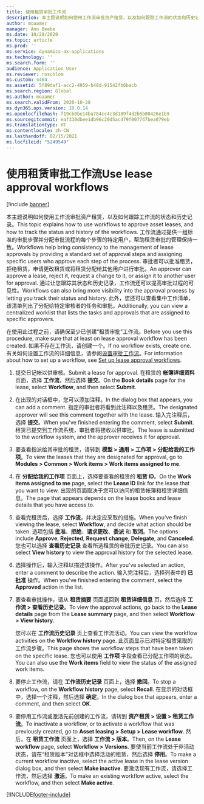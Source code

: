 ```yaml
---
title: 使用租赁审批工作流
description: 本主题说明如何使用工作流审批资产租赁，以及如何跟踪工作流的状态和历史记录。
author: moaamer
manager: Ann Beebe
ms.date: 10/28/2020
ms.topic: article
ms.prod: ''
ms.service: dynamics-ax-applications
ms.technology: ''
ms.search.form: ''
audience: Application User
ms.reviewer: roschlom
ms.custom: 4464
ms.assetid: 5f89daf1-acc2-4959-b48d-91542fb6bacb
ms.search.region: Global
ms.author: moaamer
ms.search.validFrom: 2020-10-28
ms.dyn365.ops.version: 10.0.14
ms.openlocfilehash: f19cb0be14ba784cc4c3d189f4d2b5b00426e1b9
ms.sourcegitcommit: eaf330dbee1db96c20d5ac479f007747bea079eb
ms.translationtype: HT
ms.contentlocale: zh-CN
ms.lasthandoff: 02/15/2021
ms.locfileid: "5249549"
---
```

# <a name="use-lease-approval-workflows"></a><span data-ttu-id="aaeef-103">使用租赁审批工作流</span><span class="sxs-lookup"><span data-stu-id="aaeef-103">Use lease approval workflows</span></span>

[!include [banner](../includes/banner.md)]

<span data-ttu-id="aaeef-104">本主题说明如何使用工作流审批资产租赁，以及如何跟踪工作流的状态和历史记录。</span><span class="sxs-lookup"><span data-stu-id="aaeef-104">This topic explains how to use workflows to approve asset leases, and how to track the status and history of the workflows.</span></span> <span data-ttu-id="aaeef-105">工作流通过提供一组标准的审批步骤并分配审批流程的每个步骤的特定用户，帮助租赁审批的管理保持一致。</span><span class="sxs-lookup"><span data-stu-id="aaeef-105">Workflows help bring consistency to the management of lease approvals by providing a standard set of approval steps and assigning specific users who approve each step of the process.</span></span> <span data-ttu-id="aaeef-106">审批者可以批准租赁，拒绝租赁，申请更改租赁或将租赁分配给其他用户进行审批。</span><span class="sxs-lookup"><span data-stu-id="aaeef-106">An approver can approve a lease, reject it, request a change to it, or assign it to another user for approval.</span></span> <span data-ttu-id="aaeef-107">通过让您跟踪其状态和历史记录，工作流还可以提高审批过程的可见性。</span><span class="sxs-lookup"><span data-stu-id="aaeef-107">Workflows can also bring more visibility into the approval process by letting you track their status and history.</span></span> <span data-ttu-id="aaeef-108">此外，您还可以查看集中工作清单，该清单列出了分配给特定审核者的任务和审批。</span><span class="sxs-lookup"><span data-stu-id="aaeef-108">Additionally, you can view a centralized worklist that lists the tasks and approvals that are assigned to specific approvers.</span></span>

<span data-ttu-id="aaeef-109">在使用此过程之前，请确保至少已创建“租赁审批”工作流。</span><span class="sxs-lookup"><span data-stu-id="aaeef-109">Before you use this procedure, make sure that at least on lease approval workflow has been created.</span></span> <span data-ttu-id="aaeef-110">如果不存在工作流，请创建一个。</span><span class="sxs-lookup"><span data-stu-id="aaeef-110">If no workflow exists, create one.</span></span> <span data-ttu-id="aaeef-111">有关如何设置工作流的详细信息，请参阅[设置审批工作流](set-up-lease-wrkflw.md)。</span><span class="sxs-lookup"><span data-stu-id="aaeef-111">For information about how to set up a workflow, see [Set up lease approval workflows](set-up-lease-wrkflw.md).</span></span>

1. <span data-ttu-id="aaeef-112">提交日记帐以供审核。</span><span class="sxs-lookup"><span data-stu-id="aaeef-112">Submit a lease for approval.</span></span> <span data-ttu-id="aaeef-113">在租赁的 **帐簿详细资料** 页面，选择 **工作流**，然后选择 **提交**。</span><span class="sxs-lookup"><span data-stu-id="aaeef-113">On the **Book details** page for the lease, select **Workflow**, and then select **Submit**.</span></span>
2. <span data-ttu-id="aaeef-114">在出现的对话框中，您可以添加注释。</span><span class="sxs-lookup"><span data-stu-id="aaeef-114">In the dialog box that appears, you can add a comment.</span></span> <span data-ttu-id="aaeef-115">指定的审批者将看到此注释以及租赁。</span><span class="sxs-lookup"><span data-stu-id="aaeef-115">The designated approver will see this comment together with the lease.</span></span> <span data-ttu-id="aaeef-116">输入完注释后，选择 **提交**。</span><span class="sxs-lookup"><span data-stu-id="aaeef-116">When you've finished entering the comment, select **Submit**.</span></span> <span data-ttu-id="aaeef-117">租赁已提交到工作流系统，审批者将接收以供审批。</span><span class="sxs-lookup"><span data-stu-id="aaeef-117">The lease is submitted to the workflow system, and the approver receives it for approval.</span></span>
3. <span data-ttu-id="aaeef-118">要查看指派给其审批的租赁，请转到 **模型 \> 通用 \> 工作项 \> 分配给我的工作项**。</span><span class="sxs-lookup"><span data-stu-id="aaeef-118">To view the leases that they are designated for approval, go to **Modules \> Common \> Work items \> Work items assigned to me**.</span></span>
4. <span data-ttu-id="aaeef-119">在 **分配给我的工作项** 页面上，选择要查看的租赁的 **租赁 ID**。</span><span class="sxs-lookup"><span data-stu-id="aaeef-119">On the **Work items assigned to me** page, select the **Lease ID** link for the lease that you want to view.</span></span> <span data-ttu-id="aaeef-120">出现的页面取决于您可以访问的租赁帐簿和租赁详细信息。</span><span class="sxs-lookup"><span data-stu-id="aaeef-120">The page that appears depends on the lease books and lease details that you have access to.</span></span>
5. <span data-ttu-id="aaeef-121">查看完租赁后，选择 **工作流**，并决定应采取的措施。</span><span class="sxs-lookup"><span data-stu-id="aaeef-121">When you've finish viewing the lease, select **Workflow**, and decide what action should be taken.</span></span> <span data-ttu-id="aaeef-122">选项包括 **批准**、**拒绝**、**请求更改**、**委派** 和 **取消**。</span><span class="sxs-lookup"><span data-stu-id="aaeef-122">The options include **Approve**, **Rejected**, **Request change**, **Delegate**, and **Canceled**.</span></span> <span data-ttu-id="aaeef-123">您也可以选择 **查看历史记录** 查看所选租赁的审批历史记录。</span><span class="sxs-lookup"><span data-stu-id="aaeef-123">You can also select **View history** to view the approval history for the selected lease.</span></span>
6. <span data-ttu-id="aaeef-124">选择操作后，输入注释以描述该操作。</span><span class="sxs-lookup"><span data-stu-id="aaeef-124">After you've selected an action, enter a comment to describe the action.</span></span> <span data-ttu-id="aaeef-125">输入完注释后，选择列表中的 **已批准** 操作。</span><span class="sxs-lookup"><span data-stu-id="aaeef-125">When you've finished entering the comment, select the **Approved** action in the list.</span></span>
7. <span data-ttu-id="aaeef-126">要查看审批操作，请从 **租赁摘要** 页面返回到 **租赁详细信息** 页，然后选择 **工作流 \> 查看历史记录**。</span><span class="sxs-lookup"><span data-stu-id="aaeef-126">To view the approval actions, go back to the **Lease details** page from the **Lease summary** page, and then select **Workflow \> View history**.</span></span>

    <span data-ttu-id="aaeef-127">您可以在 **工作流历史记录** 页上查看工作流活动。</span><span class="sxs-lookup"><span data-stu-id="aaeef-127">You can view the workflow activities on the **Workflow history** page.</span></span> <span data-ttu-id="aaeef-128">此页面显示已对特定租赁采取的工作流步骤。</span><span class="sxs-lookup"><span data-stu-id="aaeef-128">This page shows the workflow steps that have been taken on the specific lease.</span></span> <span data-ttu-id="aaeef-129">您也可以使用 **工作项** 字段查看已分配工作项的状态。</span><span class="sxs-lookup"><span data-stu-id="aaeef-129">You can also use the **Work items** field to view the status of the assigned work items.</span></span>

8. <span data-ttu-id="aaeef-130">要停止工作流，请在 **工作流历史记录** 页面上，选择 **撤回**。</span><span class="sxs-lookup"><span data-stu-id="aaeef-130">To stop a workflow, on the **Workflow history** page, select **Recall**.</span></span> <span data-ttu-id="aaeef-131">在显示的对话框中，选择一个注释，然后选择 **确定**。</span><span class="sxs-lookup"><span data-stu-id="aaeef-131">In the dialog box that appears, enter a comment, and then select **OK**.</span></span>
9. <span data-ttu-id="aaeef-132">要停用工作流或激活先前创建的工作流，请转到 **资产租赁 \> 设置 \> 租赁工作流**。</span><span class="sxs-lookup"><span data-stu-id="aaeef-132">To inactivate a workflow, or to activate a workflow that was previously created, go to **Asset leasing \> Setup \> Lease workflow**.</span></span> <span data-ttu-id="aaeef-133">然后，在 **租赁工作流** 页面上，选择 **工作流 \> 版本**。</span><span class="sxs-lookup"><span data-stu-id="aaeef-133">Then, on the **Lease workflow** page, select **Workflow \> Versions**.</span></span> <span data-ttu-id="aaeef-134">要使当前工作流处于非活动状态，请在“租赁版本”对话框中选择活动的租赁，然后选择 **停用**。</span><span class="sxs-lookup"><span data-stu-id="aaeef-134">To make a current workflow inactive, select the active lease in the lease version dialog box, and then select **Make inactive**.</span></span> <span data-ttu-id="aaeef-135">要激活现有工作流，请选择工作流，然后选择 **激活**。</span><span class="sxs-lookup"><span data-stu-id="aaeef-135">To make an existing workflow active, select the workflow, and then select **Make active**.</span></span>


[!INCLUDE[footer-include](../../includes/footer-banner.md)]